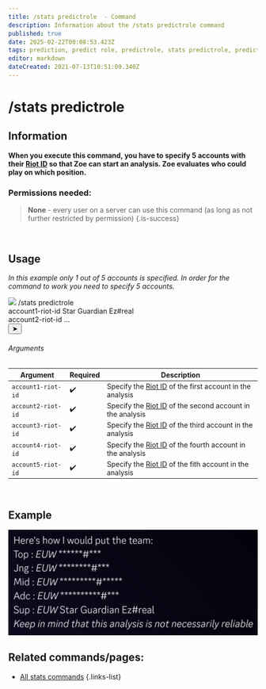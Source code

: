 ```yaml
---
title: /stats predictrole  - Command
description: Information about the /stats predictrole command
published: true
date: 2025-02-22T00:08:53.423Z
tags: prediction, predict role, predictrole, stats predictrole, predict, role, lane, lanes
editor: markdown
dateCreated: 2021-07-13T10:51:09.340Z
---
```


# /stats predictrole
## Information
**When you execute this command, you have to specify 5 accounts with their [Riot ID](/en/terms/riotid) so that Zoe can start an analysis. Zoe evaluates who could play on which position.**
<br>

### Permissions needed:
>**None** - every user on a server can use this command (as long as not further restricted by permission) {.is-success}

<br>

## Usage
*In this example only 1 out of 5 accounts is specified. In order for the command to work you need to specify 5 accounts.*
<div class="discord-preview">
    <div class="dcp-chatbar">
        <img src="/zoe_logo.png" class="dcp-avatar">
        <span class="dcp-command">/stats predictrole</span>
        <div class="dcp-args">
            <div class="dcp-arg">
                <span class="dcp-arg-label">account1-riot-id</span>
                <span class="dcp-arg-value">Star Guardian Ez#real</span>
            </div>
          			<div class="dcp-arg">
                <span class="dcp-arg-label">account2-riot-id</span>
                <span class="dcp-arg-value">...</span>
            </div>
        </div>
        <button class="dcp-send-btn">&#10148;</button> 
    </div>
</div>

###### Arguments
| Argument | Required | Description |
|----------|----------|-------------|
| `account1-riot-id` | :heavy_check_mark: | Specify the [Riot ID](/en/terms/riotid) of the first account in the analysis |
| `account2-riot-id` | :heavy_check_mark: | Specify the [Riot ID](/en/terms/riotid) of the second account in the analysis |
| `account3-riot-id` | :heavy_check_mark: | Specify the [Riot ID](/en/terms/riotid) of the third account in the analysis |
| `account4-riot-id` | :heavy_check_mark: | Specify the [Riot ID](/en/terms/riotid) of the fourth account in the analysis |
| `account5-riot-id` | :heavy_check_mark: | Specify the [Riot ID](/en/terms/riotid) of the fith account in the analysis |
<br>

## Example
![](/img/commands/stats_predictrole.png)
<br>
 
## Related commands/pages:
- [All stats commands](/en/commands/stats)
{.links-list}